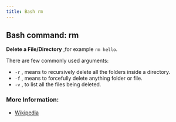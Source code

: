 ```yaml
---
title: Bash rm
---
```


## Bash command: rm

**Delete a File/Directory** ,for example `rm hello`.

There are few commonly used arguments:

- `-r` , means to recursively delete all the folders inside a directory.
- `-f` , means to forcefully delete anything folder or file.
- `-v` , to list all the files being deleted.

### More Information:
* [Wikipedia](https://en.wikipedia.org/wiki/Rm_(Unix))
